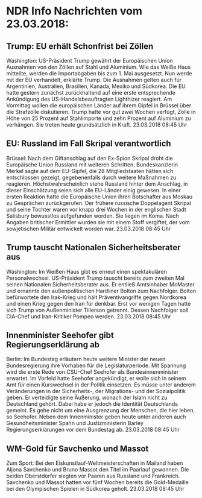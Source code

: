 # NDR Info Nachrichten vom 23.03.2018:


## Trump: EU erhält Schonfrist bei Zöllen
Washington: US-Präsident Trump gewährt der Europäischen Union Ausnahmen von den Zöllen auf Stahl und Aluminium. Wie das Weiße Haus mitteilte, werden die Importabgaben bis zum 1. Mai ausgesetzt. Nun werde mit der EU verhandelt, erklärte Trump. Die Ausnahmen gelten auch für Argentinien, Australien, Brasilien, Kanada, Mexiko und Südkorea. Die EU hatte gestern zunächst zurückhaltend auf eine erste entsprechende Ankündigung des US-Handelsbeauftragten Lighthizer reagiert. Am Vormittag wollen die europäischen Länder auf ihrem Gipfel in Brüssel über die Strafzölle diskutieren. Trump hatte vor gut zwei Wochen verfügt, Zölle in Höhe von 25 Prozent auf Stahlimporte und zehn Prozent auf Aluminium zu verhängen. Sie treten heute grundsätzlich in Kraft. 23.03.2018 08:45 Uhr 

## EU: Russland im Fall Skripal verantwortlich
Brüssel:	Nach dem Giftanschlag auf den Ex-Spion Skripal droht die Europäische Union Russland mit weiteren Schritten. Bundeskanzlerin Merkel sagte auf dem EU-Gipfel, die 28 Mitgliedstaaten hätten sich entschlossen gezeigt, gegebenenfalls durch weitere Maßnahmen zu reagieren. Höchstwahrscheinlich stehe Russland hinter dem Anschlag, in dieser Einschätzung seien sich alle EU-Länder einig gewesen. In einer ersten Reaktion hatte die Europäische Union ihren Botschafter aus Moskau zu Gesprächen zurückgerufen. Der frühere russische Doppelagent Skripal und seine Tochter waren vor knapp drei Wochen in der englischen Stadt Salisbury bewusstlos aufgefunden worden. Sie liegen im Koma. Nach Angaben britischer Ermittler wurden sie mit einem Stoff vergiftet, der vom sowjetischen Militär entwickelt worden war. 23.03.2018 08:45 Uhr 

## Trump tauscht Nationalen Sicherheitsberater aus
Washington: Im Weißen Haus gibt es erneut einen spektakulären Personalwechsel. US-Präsident Trump tauscht bereits zum zweiten Mal seinen Nationalen Sicherheitsberater aus. Er entließ Amtsinhaber McMaster und ernannte den außenpolitischen Hardliner Bolton zum Nachfolger. Bolton befürwortete den Irak-Krieg und hält Präventivangriffe gegen Nordkorea und einen Krieg gegen den Iran für denkbar. Erst vor wenigen Tagen hatte sich Trump von Außenminister Tillerson getrennt. Dessen Nachfolger soll CIA-Chef und Iran-Kritiker Pompeo werden. 23.03.2018 08:45 Uhr 

## Innenminister  Seehofer gibt Regierungserklärung ab
Berlin: Im Bundestag erläutern heute weitere Minister der neuen Bundesregierung ihre Vorhaben für die Legislaturperiode. Mit Spannung wird die erste Rede von CSU-Chef Seehofer als Bundesinnenminister erwartet. Im Vorfeld hatte Seehofer angekündigt, er wolle sich in seinem Amt für einen Kurswechsel in der Politik einsetzen. Es müsse unter anderem Veränderungen in der Sicherheits-, der Migrations- und der Sozialpolitik geben. Er verteidigte seine Äußerung, wonach der Islam nicht zu Deutschland gehört. Dabei habe er jedoch die Identität Deutschlands gemeint. Es gehe nicht um eine Ausgrenzung der Menschen, die hier leben, so Seehofer. Neben dem Innenminister geben heute unter anderen auch Gesundheitsminister Spahn und Justizministerin Barley Regierungserklärungen vor dem Bundestag ab. 23.03.2018 08:45 Uhr 

## WM-Gold für Savchenko und Massot
Zum Sport: Bei den Eiskunstlauf-Weltmeisterschaften in Mailand haben Aljona Savchenko und Bruno Massot den Titel im Paarlauf gewonnen. Die beiden Oberstdorfer siegten vor Paaren aus Russland und Frankreich. Savchenko und Massot hatten vor fünf Wochen bereits die Gold-Medaille bei den Olympischen Spielen in Südkorea geholt. 23.03.2018 08:45 Uhr 
